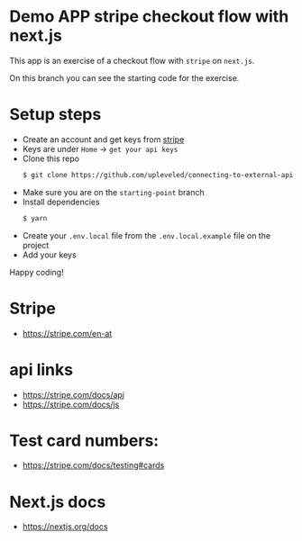 # Demo APP stripe checkout flow with next.js

This app is an exercise of a checkout flow with `stripe` on `next.js`.

On this branch you can see the starting code for the exercise.

# Setup steps

- Create an account and get keys from [stripe](https://stripe.com/en-at)
- Keys are under `Home` -> `get your api keys`
- Clone this repo
  ```sh
  $ git clone https://github.com/upleveled/connecting-to-external-apis-stripe-jan-2022.git
  ```
- Make sure you are on the `starting-point` branch
- Install dependencies
  ```sh
  $ yarn
  ```
- Create your `.env.local` file from the `.env.local.example` file on the project
- Add your keys

Happy coding!

# Stripe

- https://stripe.com/en-at

# api links

- https://stripe.com/docs/api
- https://stripe.com/docs/js

# Test card numbers:

- https://stripe.com/docs/testing#cards

# Next.js docs

- https://nextjs.org/docs
